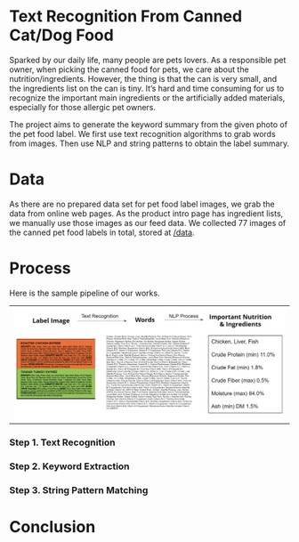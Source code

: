# Text Recognition From Canned Cat/Dog Food

Sparked by our daily life, many people are pets lovers. As a responsible pet owner, when picking the canned food for pets, we care about the nutrition/ingredients. However, the thing is that the can is very small, and the ingredients list on the can is tiny. It’s hard and time consuming for us to recognize the important main ingredients or the artificially added materials, especially for those allergic pet owners.

The project aims to generate the keyword summary from the given photo of the pet food label. We first use text recognition algorithms to grab words from images. Then use NLP and string patterns to obtain the label summary.

# Data
As there are no prepared data set for pet food label images, we grab the data from online web pages. As the product intro page has ingredient lists, we manually use those images as our feed data. We collected 77 images of the canned pet food labels in total, stored at [/data](https://github.com/mgeg/text-recognition-canned-petfood/tree/main/data). 

# Process
Here is the sample pipeline of our works.

<table><tr><td>
<img src="images/process.png" width="550">
</td></tr></table>

### Step 1. Text Recognition



### Step 2. Keyword Extraction



### Step 3. String Pattern Matching


# Conclusion
